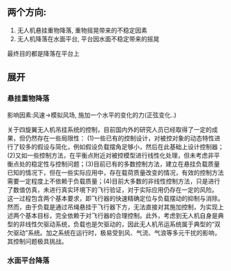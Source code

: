 ## 两个方向:
1. 无人机悬挂重物降落, 重物摇晃带来的不稳定因素
2. 无人机降落在水面平台, 平台因水面不稳定带来的摇晃

最终目的都是降落在平台上

## 展开
### 悬挂重物降落
影响因素:风速->模拟风场, 施加一个水平的变化的力(正弦变化..)  

关于四旋翼无人机吊挂系统的控制，目前国内外的研究人员已经取得了一定的成果，但仍然存在一些局限性：
(1)一些已有的控制设计，对被控对象的动态特性进行了较多的假设与简化，例如假设负载摆角足够小，然后在此基础上设计控制器；(2)又如一些控制方法，在平衡点附近对被控模型进行线性化处理，但未考虑非平衡点处的稳定性与控制问题；(3)目前已有的多数控制方法，建立在悬挂负载质量已知的情况下，但在一些实际应用中，存在载荷质量改变的情况，有效的控制方法需要一定程度上不依赖于负载质量；(4)目前大多数的非线性控制方法，只是进行了数值仿真，未进行真实环境下的飞行验证，对于实际应用仍存在一定的风险。
这一过程包含两个基本要求，即飞行器的快速精确定位与负载摆动的抑制与消除。然而，由于负载是通过吊绳悬挂于飞行器下方，无法直接对其施加控制，为实现上述两个基本目标，完全依赖于对飞行器的合理控制。此外，考虑到无人机自身是典型的非线性欠驱动系统，负载也是欠驱动的，因此无人机吊运系统属于典型的“双欠驱动”系统。加之系统在运行时，极易受到风、气流、气浪等多元干扰的影响，其控制问题极具挑战。
### 水面平台降落
